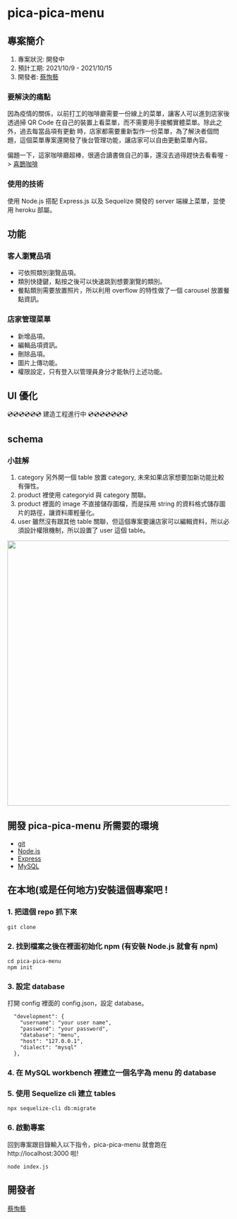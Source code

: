 # pica-pica-menu
## 專案簡介

1. 專案狀況: 開發中
2. 預計工期: 2021/10/9 - 2021/10/15
3. 開發者: [蔡恂藝](https://github.com/powerfultraveling)

### 要解決的痛點
因為疫情的關係，以前打工的咖啡廳需要一份線上的菜單，讓客人可以進到店家後透過掃 QR Code 在自己的裝置上看菜單，而不需要用手接觸實體菜單。除此之外，過去每當品項有更動
時，店家都需要重新製作一份菜單，為了解決者個問題，這個菜單專案還開發了後台管理功能，讓店家可以自由更動菜單內容。

偏題一下，這家咖啡廳超棒，很適合讀書做自己的事，還沒去過得趕快去看看喔 -> [喜鵲咖啡](https://www.facebook.com/picapicafe/)
### 使用的技術
使用 Node.js 搭配 Express.js 以及 Sequelize 開發的 server 端線上菜單，並使用 heroku 部屬。

## 功能

### 客人瀏覽品項
* 可依照類別瀏覽品項。
* 類別快捷鍵，點按之後可以快速跳到想要瀏覽的類別。
* 餐點類別需要放置照片，所以利用 overflow 的特性做了一個 carousel 放置餐點資訊。
### 店家管理菜單
* 新增品項。
* 編輯品項資訊。
* 刪除品項。
* 圖片上傳功能。
* 權限設定，只有登入以管理員身分才能執行上述功能。

## UI 優化
:cd::cd::cd::cd::cd::cd: 建造工程進行中 :cd::cd::cd::cd::cd::cd::cd:

## schema

### 小註解
1. category 另外開一個 table 放置 category, 未來如果店家想要加新功能比較有彈性。
2. product 裡使用 categoryid 與 category 關聯。
3. product 裡面的 image 不直接儲存圖檔，而是採用 string 的資料格式儲存圖片的路徑，讓資料庫輕量化。
4. user 雖然沒有跟其他 table 關聯，但這個專案要讓店家可以編輯資料，所以必須設計權限機制，所以設置了 user 這個 table。

<img src="https://user-images.githubusercontent.com/81896228/136881972-9e7238d3-6936-4514-b97a-5accdc3449e1.png" width="600" height="auto">

## 開發 pica-pica-menu 所需要的環境
* [git](https://git-scm.com/)
* [Node.js](https://nodejs.dev/)
* [Express](https://expressjs.com/zh-tw/)
* [MySQL](https://www.mysql.com/)

## 在本地(或是任何地方)安裝這個專案吧 !

###  1. 把這個 repo 抓下來
```
git clone 
```
### 2. 找到檔案之後在裡面初始化 npm (有安裝 Node.js 就會有 npm)
```
cd pica-pica-menu
npm init
```
### 3. 設定 database 
打開 config 裡面的 config.json，設定 database。
```
  "development": {
    "username": "your user name",
    "password": "your password",
    "database": "menu",
    "host": "127.0.0.1",
    "dialect": "mysql"
  },
```
### 4. 在 MySQL workbench 裡建立一個名字為 menu 的 database
### 5. 使用 Sequelize cli 建立 tables
```
npx sequelize-cli db:migrate
```
### 6. 啟動專案
回到專案跟目錄輸入以下指令，pica-pica-menu 就會跑在 http://localhost:3000 啦!
```
node index.js
```

## 開發者

[蔡恂藝](https://github.com/powerfultraveling)






